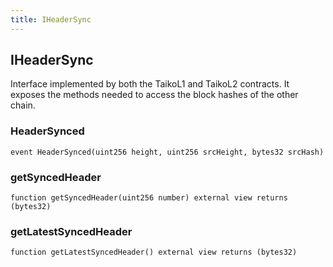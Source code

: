 ```yaml
---
title: IHeaderSync
---
```


## IHeaderSync

Interface implemented by both the TaikoL1 and TaikoL2 contracts. It exposes
the methods needed to access the block hashes of the other chain.

### HeaderSynced

```solidity
event HeaderSynced(uint256 height, uint256 srcHeight, bytes32 srcHash)
```

### getSyncedHeader

```solidity
function getSyncedHeader(uint256 number) external view returns (bytes32)
```

### getLatestSyncedHeader

```solidity
function getLatestSyncedHeader() external view returns (bytes32)
```
